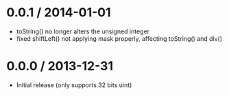 0.0.1 / 2014-01-01
==================

* toString() no longer alters the unsigned integer
* fixed shiftLeft() not applying mask properly, affecting toString() and div()

0.0.0 / 2013-12-31
==================

* Initial release (only supports 32 bits uint)
